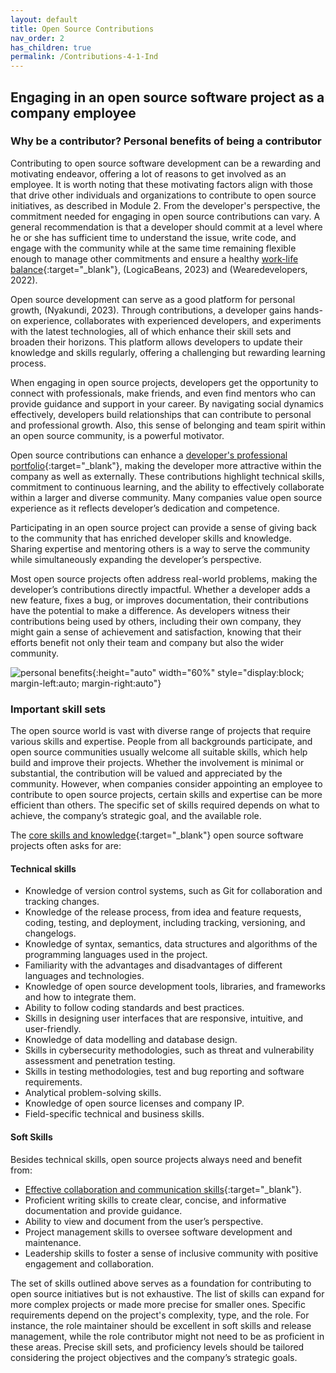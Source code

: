 ```yaml
---
layout: default
title: Open Source Contributions
nav_order: 2
has_children: true
permalink: /Contributions-4-1-Ind
---
```


## Engaging in an open source software project as a company employee

### Why be a contributor? Personal benefits of being a contributor

Contributing to open source software development can be a rewarding and motivating endeavor, offering a lot of reasons to get involved as an employee. It is worth noting that these motivating factors align with those that drive other individuals and organizations to contribute to open source initiatives, as described in Module 2.
From the developer's perspective, the commitment needed for engaging in open source contributions can vary. A general recommendation is that a developer should commit at a level where he or she has sufficient time to understand the issue, write code, and engage with the community while at the same time remaining flexible enough to manage other commitments and ensure a healthy [work-life balance](https://www.linkedin.com/pulse/promote-work-life-balance-software-developers-logicabeans){:target="_blank"}, (LogicaBeans, 2023) and (Wearedevelopers, 2022).

Open source development can serve as a good platform for personal growth, (Nyakundi, 2023). Through contributions, a developer gains hands-on experience, collaborates with experienced developers, and experiments with the latest technologies, all of which enhance their skill sets and broaden their horizons. This platform allows developers to update their knowledge and skills regularly, offering a challenging but rewarding learning process.

When engaging in open source projects, developers get the opportunity to connect with professionals, make friends, and even find mentors who can provide guidance and support in your career. By navigating social dynamics effectively, developers build relationships that can contribute to personal and professional growth. Also, this sense of belonging and team spirit within an open source community, is a powerful motivator.

Open source contributions can enhance a [developer's professional portfolio](https://medium.com/@jaybharadiya/6-benefits-of-contributing-to-open-source-projects-in-the-software-industry-562ea3f5abf6){:target="_blank"}, making the developer more attractive within the company as well as externally. These contributions highlight technical skills, commitment to continuous learning, and the ability to effectively collaborate within a larger and diverse community. Many companies value open source experience as it reflects developer’s dedication and competence.

Participating in an open source project can provide a sense of giving back to the community that has enriched developer skills and knowledge. Sharing expertise and mentoring others is a way to serve the community while simultaneously expanding the developer’s perspective.

Most open source projects often address real-world problems, making the developer’s contributions directly impactful. Whether a developer adds a new feature, fixes a bug, or improves documentation, their contributions have the potential to make a difference. As developers witness their contributions being used by others, including their own company, they might gain a sense of achievement and satisfaction, knowing that their efforts benefit not only their team and company but also the wider community.

![personal benefits](img/contributions-module4-personal-benefits.jpg){:height="auto" width="60%" style="display:block; margin-left:auto; margin-right:auto"}

### Important skill sets

The open source world is vast with diverse range of projects that require various skills and expertise. People from all backgrounds participate, and open source communities usually welcome all suitable skills, which help build and improve their projects. Whether the involvement is minimal or substantial, the contribution will be valued and appreciated by the community. However, when companies consider appointing an employee to contribute to open source projects, certain skills and expertise can be more efficient than others. The specific set of skills required depends on what to achieve, the company’s strategic goal, and the available role.

The [core skills and knowledge](https://medium.com/quick-code/essential-skills-that-every-open-source-developer-needs-d37ac668faf8){:target="_blank"} open source software projects often asks for are:

#### Technical skills

* Knowledge of version control systems, such as Git for collaboration and tracking changes.
* Knowledge of the release process, from idea and feature requests, coding, testing, and deployment, including tracking, versioning, and changelogs.
* Knowledge of syntax, semantics, data structures and algorithms of the programming languages used in the project.
* Familiarity with the advantages and disadvantages of different languages and technologies.
* Knowledge of open source development tools, libraries, and frameworks and how to integrate them.
* Ability to follow coding standards and best practices.
* Skills in designing user interfaces that are responsive, intuitive, and user-friendly.
* Knowledge of data modelling and database design.
* Skills in cybersecurity methodologies, such as threat and vulnerability assessment and penetration testing.
* Skills in testing methodologies, test and bug reporting and software requirements.
* Analytical problem-solving skills.
* Knowledge of open source licenses and company IP.
* Field-specific technical and business skills.

#### Soft Skills

Besides technical skills, open source projects always need and benefit from:

* [Effective collaboration and communication skills](https://ca.indeed.com/career-advice/career-development/collaboration-skills){:target="_blank"}.
* Proficient writing skills to create clear, concise, and informative documentation and provide guidance.
* Ability to view and document from the user’s perspective.
* Project management skills to oversee software development and maintenance.
* Leadership skills to foster a sense of inclusive community with positive engagement and collaboration.

The set of skills outlined above serves as a foundation for contributing to open source initiatives but is not exhaustive. The list of skills can expand for more complex projects or made more precise for smaller ones. Specific requirements depend on the project's complexity, type, and the role. For instance, the role maintainer should be excellent in soft skills and release management, while the role contributor might not need to be as proficient in these areas. Precise skill sets, and proficiency levels should be tailored considering the project objectives and the company’s strategic goals.
